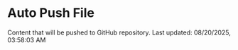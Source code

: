 # Auto Push File

Content that will be pushed to GitHub repository.
Last updated: 08/20/2025, 03:58:03 AM